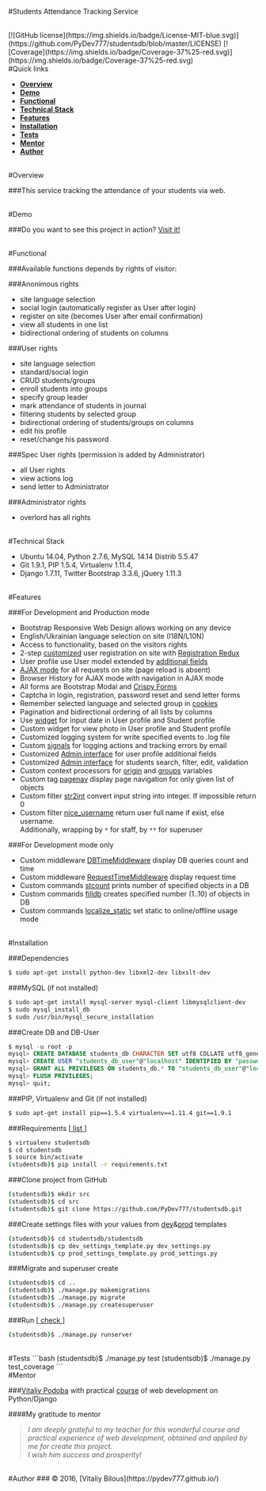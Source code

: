 #Students Attendance Tracking Service

<br>
[![GitHub license](https://img.shields.io/badge/License-MIT-blue.svg)](https://github.com/PyDev777/studentsdb/blob/master/LICENSE)
[![Coverage](https://img.shields.io/badge/Coverage-37%25-red.svg)](https://img.shields.io/badge/Coverage-37%25-red.svg)

<br>
#Quick links

- [**Overview**](#overview)
- [**Demo**](#demo)
- [**Functional**](#functional)
- [**Technical Stack**](#technical-stack)
- [**Features**](#features)
- [**Installation**](#installation)
- [**Tests**](#tests)
- [**Mentor**](#mentor)
- [**Author**](#author)

<br>
#Overview

###This service tracking the attendance of your students via web.

<br>
#Demo

###Do you want to see this project in action? [Visit it!](http://104.236.69.146/)

<br>
#Functional

###Available functions depends by rights of visitor:

###Anonimous rights
- site language selection
- social login (automatically register as User after login)
- register on site (becomes User after email confirmation)
- view all students in one list
- bidirectional ordering of students on columns

###User rights
- site language selection
- standard/social login
- CRUD students/groups
- enroll students into groups
- specify group leader
- mark attendance of students in journal
- filtering students by selected group
- bidirectional ordering of students/groups on columns
- edit his profile
- reset/change his password

###Spec User rights (permission is added by Administrator)
- all User rights
- view actions log
- send letter to Administrator

###Administrator rights
- overlord has all rights

<br>
#Technical Stack

- Ubuntu 14.04, Python 2.7.6, MySQL 14.14 Distrib 5.5.47
- Git 1.9.1, PIP 1.5.4, Virtualenv 1.11.4, 
- Django 1.7.11, Twitter Bootstrap 3.3.6, jQuery 1.11.3

<br>
#Features

###For Development and Production mode
- Bootstrap Responsive Web Design allows working on any device
- English/Ukrainian language selection on site (I18N/L10N)
- Access to functionality, based on the visitors rights
- 2-step [customized](stud_auth/views.py) user registration on site with [Registration Redux](http://django-registration-redux.readthedocs.io/en/latest/)
- User profile use User model extended by [additional fields](stud_auth/models.py)
- [AJAX mode](students/static/js/main.js) for all requests on site (page reload is absent)
- Browser History for AJAX mode with navigation in AJAX mode
- All forms are Bootstrap Modal and [Crispy Forms](http://django-crispy-forms.readthedocs.io/en/latest/)
- Captcha in login, registration, password reset and send letter forms
- Remember selected language and selected group in [cookies](https://plugins.jquery.com/cookie/)
- Pagination and bidirectional ordering of all lists by columns
- Use [widget](http://eonasdan.github.io/bootstrap-datetimepicker/) for input date in User profile and Student profile
- Custom widget for view photo in User profile and Student profile
- Customized logging system for write specified events to .log file
- Custom [signals](students/signals.py) for logging actions and tracking errors by email
- Customized [Admin interface](stud_auth/admin.py) for user profile additional fields
- Customized [Admin interface](students/admin.py) for students search, filter, edit, validation
- Custom context processors for [origin](studentsdb/context_processors.py) and [groups](students/context_processors.py) variables
- Custom tag [pagenav](students/templatetags/pagenav.py) display page navigation for only given list of objects
- Custom filter [str2int](students/templatetags/str2int.py) convert input string into integer. If impossible return 0
- Custom filter [nice_username](students/templatetags/nice_username.py) return user full name if exist, else username.  
Additionally, wrapping by `*` for staff, by `**` for superuser

###For Development mode only
- Custom middleware [DBTimeMiddleware](studentsdb/middleware.py) display DB queries count and time
- Custom middleware [RequestTimeMiddleware](studentsdb/middleware.py) display request time
- Custom commands [stcount](students/management/commands/stcount.py) prints number of specified objects in a DB
- Custom commands [filldb](students/management/commands/fill_db.py) creates specified number (1..10) of objects in DB
- Custom commands [localize_static](students/management/commands/localize_static.py) set static to online/offline usage mode

<br>
#Installation

###Dependencies
```bash
$ sudo apt-get install python-dev libxml2-dev libxslt-dev
```
###MySQL (if not installed)
```bash
$ sudo apt-get install mysql-server mysql-client libmysqlclient-dev
$ sudo mysql_install_db
$ sudo /usr/bin/mysql_secure_installation
```
###Create DB and DB-User
```sql
$ mysql -u root -p
mysql> CREATE DATABASE students_db CHARACTER SET utf8 COLLATE utf8_general_ci;
mysql> CREATE USER "students_db_user"@"localhost" IDENTIFIED BY "password";
mysql> GRANT ALL PRIVILEGES ON students_db.* TO "students_db_user"@"localhost";
mysql> FLUSH PRIVILEGES;
mysql> quit;
```
###PIP, Virtualenv and Git (if not installed)
```bash
$ sudo apt-get install pip==1.5.4 virtualenv==1.11.4 git==1.9.1
```
###Requirements [[ list ](requirements.txt)]
```bash
$ virtualenv studentsdb
$ cd studentsdb
$ source bin/activate
(studentsdb)$ pip install -r requirements.txt
```
###Clone project from GitHub
```bash
(studentsdb)$ mkdir src
(studentsdb)$ cd src
(studentsdb)$ git clone https://github.com/PyDev777/studentsdb.git
```
###Create settings files with your values from [dev](studentsdb/dev_settings_template.py)&[prod](studentsdb/prod_settings_template.py) templates
```bash
(studentsdb)$ cd studentsdb/studentsdb
(studentsdb)$ cp dev_settings_template.py dev_settings.py
(studentsdb)$ cp prod_settings_template.py prod_settings.py
```
###Migrate and superuser create
```bash
(studentsdb)$ cd ..
(studentsdb)$ ./manage.py makemigrations
(studentsdb)$ ./manage.py migrate
(studentsdb)$ ./manage.py createsuperuser
```
###Run [[ check ](http://localhost:8000/)]
```bash
(studentsdb)$ ./manage.py runserver
```

<br>
#Tests
```bash
(studentsdb)$ ./manage.py test
(studentsdb)$ ./manage.py test_coverage
```

<br>
#Mentor

###[Vitaliy Podoba](http://www.vitaliypodoba.com/) with practical [course](http://www.vitaliypodoba.com/books/django-for-beginners/) of web development on Python/Django

####My gratitude to mentor
>*I am deeply grateful to my teacher for this wonderful course and practical*
>*experience of web development, obtained and applied by me for create this project.*  
>*I wish him success and prosperity!*

<br>
#Author
### &copy; 2016, [Vitaliy Bilous](https://pydev777.github.io/)
